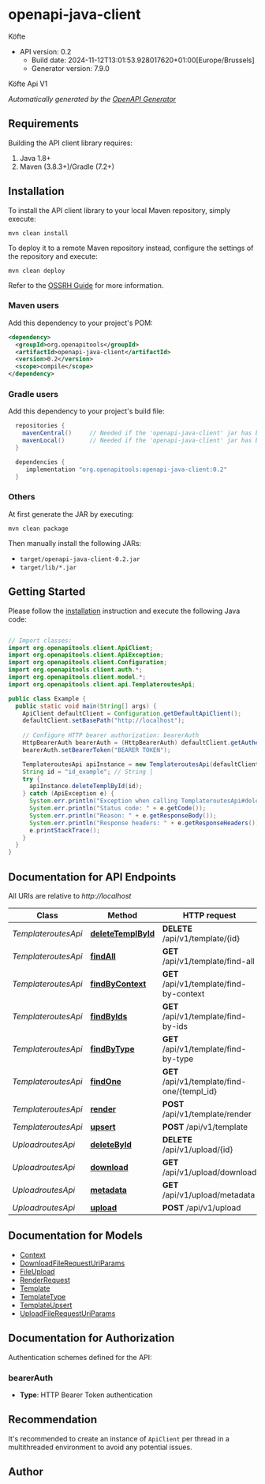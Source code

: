 # openapi-java-client

Köfte
- API version: 0.2
  - Build date: 2024-11-12T13:01:53.928017620+01:00[Europe/Brussels]
  - Generator version: 7.9.0

Köfte Api V1


*Automatically generated by the [OpenAPI Generator](https://openapi-generator.tech)*


## Requirements

Building the API client library requires:
1. Java 1.8+
2. Maven (3.8.3+)/Gradle (7.2+)

## Installation

To install the API client library to your local Maven repository, simply execute:

```shell
mvn clean install
```

To deploy it to a remote Maven repository instead, configure the settings of the repository and execute:

```shell
mvn clean deploy
```

Refer to the [OSSRH Guide](http://central.sonatype.org/pages/ossrh-guide.html) for more information.

### Maven users

Add this dependency to your project's POM:

```xml
<dependency>
  <groupId>org.openapitools</groupId>
  <artifactId>openapi-java-client</artifactId>
  <version>0.2</version>
  <scope>compile</scope>
</dependency>
```

### Gradle users

Add this dependency to your project's build file:

```groovy
  repositories {
    mavenCentral()     // Needed if the 'openapi-java-client' jar has been published to maven central.
    mavenLocal()       // Needed if the 'openapi-java-client' jar has been published to the local maven repo.
  }

  dependencies {
     implementation "org.openapitools:openapi-java-client:0.2"
  }
```

### Others

At first generate the JAR by executing:

```shell
mvn clean package
```

Then manually install the following JARs:

* `target/openapi-java-client-0.2.jar`
* `target/lib/*.jar`

## Getting Started

Please follow the [installation](#installation) instruction and execute the following Java code:

```java

// Import classes:
import org.openapitools.client.ApiClient;
import org.openapitools.client.ApiException;
import org.openapitools.client.Configuration;
import org.openapitools.client.auth.*;
import org.openapitools.client.model.*;
import org.openapitools.client.api.TemplateroutesApi;

public class Example {
  public static void main(String[] args) {
    ApiClient defaultClient = Configuration.getDefaultApiClient();
    defaultClient.setBasePath("http://localhost");
    
    // Configure HTTP bearer authorization: bearerAuth
    HttpBearerAuth bearerAuth = (HttpBearerAuth) defaultClient.getAuthentication("bearerAuth");
    bearerAuth.setBearerToken("BEARER TOKEN");

    TemplateroutesApi apiInstance = new TemplateroutesApi(defaultClient);
    String id = "id_example"; // String | 
    try {
      apiInstance.deleteTemplById(id);
    } catch (ApiException e) {
      System.err.println("Exception when calling TemplateroutesApi#deleteTemplById");
      System.err.println("Status code: " + e.getCode());
      System.err.println("Reason: " + e.getResponseBody());
      System.err.println("Response headers: " + e.getResponseHeaders());
      e.printStackTrace();
    }
  }
}

```

## Documentation for API Endpoints

All URIs are relative to *http://localhost*

Class | Method | HTTP request | Description
------------ | ------------- | ------------- | -------------
*TemplateroutesApi* | [**deleteTemplById**](docs/TemplateroutesApi.md#deleteTemplById) | **DELETE** /api/v1/template/{id} | 
*TemplateroutesApi* | [**findAll**](docs/TemplateroutesApi.md#findAll) | **GET** /api/v1/template/find-all | 
*TemplateroutesApi* | [**findByContext**](docs/TemplateroutesApi.md#findByContext) | **GET** /api/v1/template/find-by-context | 
*TemplateroutesApi* | [**findByIds**](docs/TemplateroutesApi.md#findByIds) | **GET** /api/v1/template/find-by-ids | 
*TemplateroutesApi* | [**findByType**](docs/TemplateroutesApi.md#findByType) | **GET** /api/v1/template/find-by-type | 
*TemplateroutesApi* | [**findOne**](docs/TemplateroutesApi.md#findOne) | **GET** /api/v1/template/find-one/{templ_id} | 
*TemplateroutesApi* | [**render**](docs/TemplateroutesApi.md#render) | **POST** /api/v1/template/render | 
*TemplateroutesApi* | [**upsert**](docs/TemplateroutesApi.md#upsert) | **POST** /api/v1/template | 
*UploadroutesApi* | [**deleteById**](docs/UploadroutesApi.md#deleteById) | **DELETE** /api/v1/upload/{id} | 
*UploadroutesApi* | [**download**](docs/UploadroutesApi.md#download) | **GET** /api/v1/upload/download | 
*UploadroutesApi* | [**metadata**](docs/UploadroutesApi.md#metadata) | **GET** /api/v1/upload/metadata | 
*UploadroutesApi* | [**upload**](docs/UploadroutesApi.md#upload) | **POST** /api/v1/upload | 


## Documentation for Models

 - [Context](docs/Context.md)
 - [DownloadFileRequestUriParams](docs/DownloadFileRequestUriParams.md)
 - [FileUpload](docs/FileUpload.md)
 - [RenderRequest](docs/RenderRequest.md)
 - [Template](docs/Template.md)
 - [TemplateType](docs/TemplateType.md)
 - [TemplateUpsert](docs/TemplateUpsert.md)
 - [UploadFileRequestUriParams](docs/UploadFileRequestUriParams.md)


<a id="documentation-for-authorization"></a>
## Documentation for Authorization


Authentication schemes defined for the API:
<a id="bearerAuth"></a>
### bearerAuth

- **Type**: HTTP Bearer Token authentication


## Recommendation

It's recommended to create an instance of `ApiClient` per thread in a multithreaded environment to avoid any potential issues.

## Author



